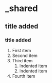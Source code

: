 # _shared

## title added

### title added

1. First item
2. Second item
3. Third item
    1. Indented item
    2. Indented item
4. Fourth item 
